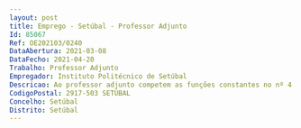 ```yaml
--- 
layout: post
title: Emprego - Setúbal - Professor Adjunto
Id: 85067
Ref: OE202103/0240
DataAbertura: 2021-03-08
DataFecho: 2021-04-20
Trabalho: Professor Adjunto
Empregador: Instituto Politécnico de Setúbal
Descricao: Ao professor adjunto competem as funções constantes no nº 4 do artigo 3º dodecreto Lei nº 185 81, de 1 de julho, alterado pelo decreto lei nº 207 2009, de31 de agosto e pela Lei nº 7 2010, de 13 de maio (ECPDESP).
CodigoPostal: 2917-503 SETÚBAL
Concelho: Setúbal
Distrito: Setúbal
--- 
```

